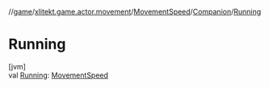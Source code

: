 //[game](../../../../index.md)/[xlitekt.game.actor.movement](../../index.md)/[MovementSpeed](../index.md)/[Companion](index.md)/[Running](-running.md)

# Running

[jvm]\
val [Running](-running.md): [MovementSpeed](../index.md)
